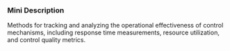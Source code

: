 ### Mini Description

Methods for tracking and analyzing the operational effectiveness of control mechanisms, including response time measurements, resource utilization, and control quality metrics.
